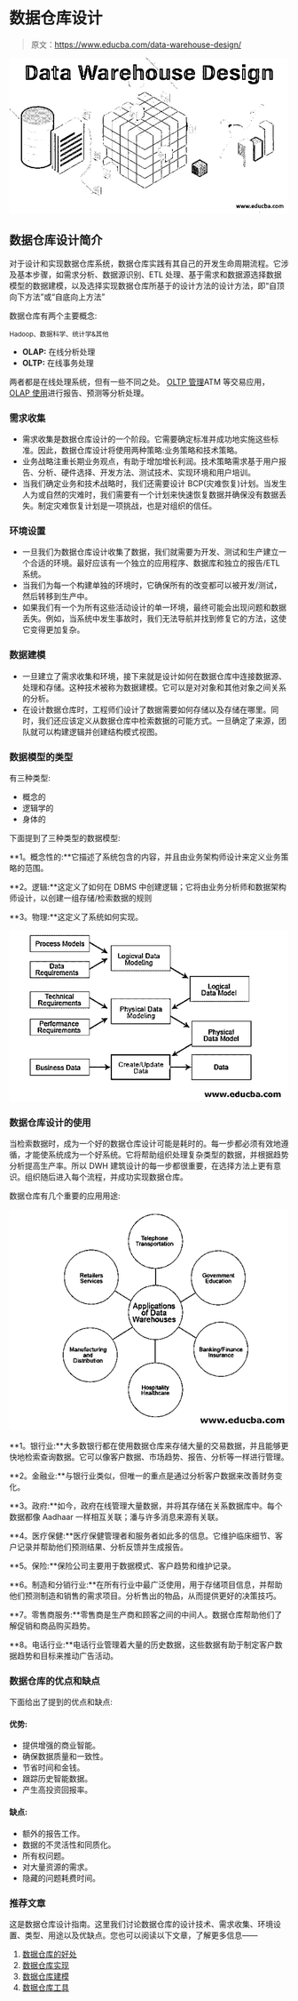 # 数据仓库设计

> 原文：<https://www.educba.com/data-warehouse-design/>

![Data Warehouse Design](img/c7c957b015dcf81ffb14d936a6e1b822.png)



## 数据仓库设计简介

对于设计和实现数据仓库系统，数据仓库实践有其自己的开发生命周期流程。它涉及基本步骤，如需求分析、数据源识别、ETL 处理、基于需求和数据源选择数据模型的数据建模，以及选择实现数据仓库所基于的设计方法的设计方法，即“自顶向下方法”或“自底向上方法”

数据仓库有两个主要概念:

<small>Hadoop、数据科学、统计学&其他</small>

*   **OLAP:** 在线分析处理
*   **OLTP:** 在线事务处理

两者都是在线处理系统，但有一些不同之处。 [OLTP 管理](https://www.educba.com/what-is-oltp/)ATM 等交易应用， [OLAP 使用](https://www.educba.com/what-is-olap/)进行报告、预测等分析处理。

### 需求收集

*   需求收集是数据仓库设计的一个阶段。它需要确定标准并成功地实施这些标准。因此，数据仓库设计将使用两种策略:业务策略和技术策略。
*   业务战略注重长期业务观点，有助于增加增长利润。技术策略需求基于用户报告、分析、硬件选择、开发方法、测试技术、实现环境和用户培训。
*   当我们确定业务和技术战略时，我们还需要设计 BCP(灾难恢复)计划。当发生人为或自然的灾难时，我们需要有一个计划来快速恢复数据并确保没有数据丢失。制定灾难恢复计划是一项挑战，也是对组织的信任。

### 环境设置

*   一旦我们为数据仓库设计收集了数据，我们就需要为开发、测试和生产建立一个合适的环境。最好应该有一个独立的应用程序、数据库和独立的报告/ETL 系统。
*   当我们为每一个构建单独的环境时，它确保所有的改变都可以被开发/测试，然后转移到生产中。
*   如果我们有一个为所有这些活动设计的单一环境，最终可能会出现问题和数据丢失。例如，当系统中发生事故时，我们无法导航并找到修复它的方法，这使它变得更加复杂。

### 数据建模

*   一旦建立了需求收集和环境，接下来就是设计如何在数据仓库中连接数据源、处理和存储。这种技术被称为数据建模。它可以是对对象和其他对象之间关系的分析。
*   在设计数据仓库时，工程师们设计了数据需要如何存储以及存储在哪里。同时，我们还应该定义从数据仓库中检索数据的可能方式。一旦确定了来源，团队就可以构建逻辑并创建结构模式视图。

### 数据模型的类型

有三种类型:

*   概念的
*   逻辑学的
*   身体的

下面提到了三种类型的数据模型:

**1。概念性的:**它描述了系统包含的内容，并且由业务架构师设计来定义业务策略的范围。

**2。逻辑:**这定义了如何在 DBMS 中创建逻辑；它将由业务分析师和数据架构师设计，以创建一组存储/检索数据的规则

**3。物理:**这定义了系统如何实现。

![Physical](img/3a60232dae8e4c90cc900371a269af8f.png)



### 数据仓库设计的使用

当检索数据时，成为一个好的数据仓库设计可能是耗时的。每一步都必须有效地遵循，才能使系统成为一个好系统。它将帮助组织处理复杂类型的数据，并根据趋势分析提高生产率。所以 DWH 建筑设计的每一步都很重要，在选择方法上更有意识。组织随后进入每个流程，并成功实现数据仓库。

数据仓库有几个重要的应用用途:

![Use of Data Warehouse design](img/531e5c5bb956cbece478d3c6cc10f708.png)



**1。银行业:**大多数银行都在使用数据仓库来存储大量的交易数据，并且能够更快地检索查询数据。它可以像客户数据、市场趋势、报告、分析等一样进行管理。

**2。金融业:**与银行业类似，但唯一的重点是通过分析客户数据来改善财务变化。

**3。政府:**如今，政府在线管理大量数据，并将其存储在关系数据库中。每个数据都像 Aadhaar 一样相互关联；潘与许多消息来源有关联。

**4。医疗保健:**医疗保健管理者和服务者如此多的信息。它维护临床细节、客户记录并帮助他们预测结果、分析反馈并生成报告。

**5。保险:**保险公司主要用于数据模式、客户趋势和维护记录。

**6。制造和分销行业:**在所有行业中最广泛使用，用于存储项目信息，并帮助他们预测制造和销售的需求项目。分析售出的物品，从而提供更好的决策技巧。

**7。零售商服务:**零售商是生产商和顾客之间的中间人。数据仓库帮助他们了解促销和商品购买趋势。

**8。电话行业:**电话行业管理着大量的历史数据，这些数据有助于制定客户数据趋势和目标来推动广告活动。

### 数据仓库的优点和缺点

下面给出了提到的优点和缺点:

#### 优势:

*   提供增强的商业智能。
*   确保数据质量和一致性。
*   节省时间和金钱。
*   跟踪历史智能数据。
*   产生高投资回报率。

#### 缺点:

*   额外的报告工作。
*   数据的不灵活性和同质化。
*   所有权问题。
*   对大量资源的需求。
*   隐藏的问题耗费时间。

### 推荐文章

这是数据仓库设计指南。这里我们讨论数据仓库的设计技术、需求收集、环境设置、类型、用途以及优缺点。您也可以阅读以下文章，了解更多信息——

1.  [数据仓库的好处](https://www.educba.com/benefits-of-data-warehouse/)
2.  [数据仓库实现](https://www.educba.com/data-warehouse-implementation/)
3.  [数据仓库建模](https://www.educba.com/data-warehouse-modeling/)
4.  [数据仓库工具](https://www.educba.com/data-warehouse-tools/)





